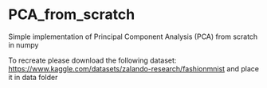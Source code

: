 # PCA_from_scratch

Simple implementation of Principal Component Analysis (PCA) from scratch in numpy

To recreate please download the following dataset: https://www.kaggle.com/datasets/zalando-research/fashionmnist and place it in data folder

